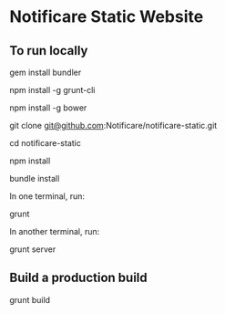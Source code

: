 # Notificare Static Website

## To run locally

gem install bundler

npm install -g grunt-cli

npm install -g bower

git clone git@github.com:Notificare/notificare-static.git

cd notificare-static

npm install

bundle install


In one terminal, run: 

grunt

In another terminal, run:

grunt server

## Build a production build

grunt build

